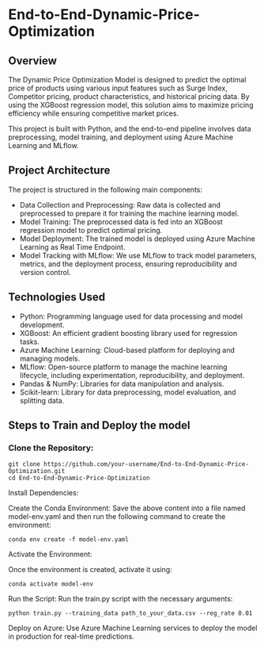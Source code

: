 # End-to-End-Dynamic-Price-Optimization

## Overview
The Dynamic Price Optimization Model is designed to predict the optimal price of products using various input features such as Surge Index, Competitor pricing, product characteristics, and historical pricing data. By using the XGBoost regression model, this solution aims to maximize pricing efficiency while ensuring competitive market prices.

This project is built with Python, and the end-to-end pipeline involves data preprocessing, model training, and deployment using Azure Machine Learning and MLflow.

## Project Architecture
The project is structured in the following main components:

- Data Collection and Preprocessing: Raw data is collected and preprocessed to prepare it for training the machine learning model.
- Model Training: The preprocessed data is fed into an XGBoost regression model to predict optimal pricing.
- Model Deployment: The trained model is deployed using Azure Machine Learning as Real Time Endpoint.
- Model Tracking with MLflow: We use MLflow to track model parameters, metrics, and the deployment process, ensuring reproducibility and version control.

## Technologies Used
- Python: Programming language used for data processing and model development.
- XGBoost: An efficient gradient boosting library used for regression tasks.
- Azure Machine Learning: Cloud-based platform for deploying and managing models.
- MLflow: Open-source platform to manage the machine learning lifecycle, including experimentation, reproducibility, and deployment.
- Pandas & NumPy: Libraries for data manipulation and analysis.
- Scikit-learn: Library for data preprocessing, model evaluation, and splitting data.

## Steps to Train and Deploy the model

### Clone the Repository:
```
git clone https://github.com/your-username/End-to-End-Dynamic-Price-Optimization.git
cd End-to-End-Dynamic-Price-Optimization
```

Install Dependencies:

Create the Conda Environment:
Save the above content into a file named model-env.yaml and then run the following command to create the environment:
```
conda env create -f model-env.yaml
```
Activate the Environment:

Once the environment is created, activate it using:
```
conda activate model-env
```
Run the Script:
Run the train.py script with the necessary arguments:
```
python train.py --training_data path_to_your_data.csv --reg_rate 0.01
```

Deploy on Azure:
Use Azure Machine Learning services to deploy the model in production for real-time predictions.
